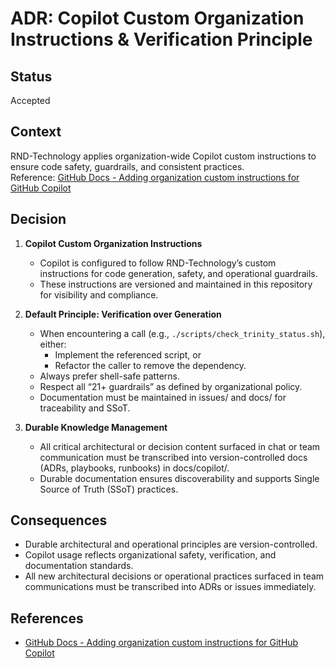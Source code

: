 <!--
Optimized: 2025-10-03
RPM: 3.6.0.6.ops-technology-ship-status-documentation
Session: Dual-AI Collaboration - Sonnet Docs Sweep
-->
# ADR: Copilot Custom Organization Instructions & Verification Principle

## Status

Accepted

## Context

RND-Technology applies organization-wide Copilot custom instructions to ensure code safety, guardrails, and consistent practices.  
Reference: [GitHub Docs - Adding organization custom instructions for GitHub Copilot](https://docs.github.com/en/copilot/customizing-copilot/adding-organization-custom-instructions-for-github-copilot)

## Decision

1. **Copilot Custom Organization Instructions**
    - Copilot is configured to follow RND-Technology’s custom instructions for code generation, safety, and operational guardrails.
    - These instructions are versioned and maintained in this repository for visibility and compliance.

2. **Default Principle: Verification over Generation**
    - When encountering a call (e.g., `./scripts/check_trinity_status.sh`), either:
        - Implement the referenced script, or
        - Refactor the caller to remove the dependency.
    - Always prefer shell-safe patterns.
    - Respect all “21+ guardrails” as defined by organizational policy.
    - Documentation must be maintained in issues/ and docs/ for traceability and SSoT.

3. **Durable Knowledge Management**
    - All critical architectural or decision content surfaced in chat or team communication must be transcribed into version-controlled docs (ADRs, playbooks, runbooks) in docs/copilot/.
    - Durable documentation ensures discoverability and supports Single Source of Truth (SSoT) practices.

## Consequences

- Durable architectural and operational principles are version-controlled.
- Copilot usage reflects organizational safety, verification, and documentation standards.
- All new architectural decisions or operational practices surfaced in team communications must be transcribed into ADRs or issues immediately.

## References

- [GitHub Docs - Adding organization custom instructions for GitHub Copilot](https://docs.github.com/en/copilot/customizing-copilot/adding-organization-custom-instructions-for-github-copilot)
<!-- Last verified: 2025-10-02 -->

<!-- Optimized: 2025-10-02 -->

<!-- Last updated: 2025-10-02 -->

<!-- Last optimized: 2025-10-02 -->
